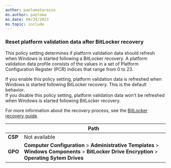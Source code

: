 ```yaml
---
author: paolomatarazzo
ms.author: paoloma
ms.date: 09/24/2023
ms.topic: include
---
```


### Reset platform validation data after BitLocker recovery

This policy setting determines if platform validation data should refresh when Windows is started following a BitLocker recovery. A platform validation data profile consists of the values in a set of Platform Configuration Register (PCR) indices that range from 0 to 23.

If you enable this policy setting, platform validation data is refreshed when Windows is started following BitLocker recovery. This is the default behavior.\
If you disable this policy setting, platform validation data won't be refreshed when Windows is started following BitLocker recovery.

For more information about the recovery process, see the [BitLocker recovery guide](../bitlocker-recovery-guide-plan.md).

|  | Path |
|--|--|
| **CSP** | Not available |
| **GPO** | **Computer Configuration** > **Administrative Templates** > **Windows Components** > **BitLocker Drive Encryption** > **Operating Sytem Drives** |
